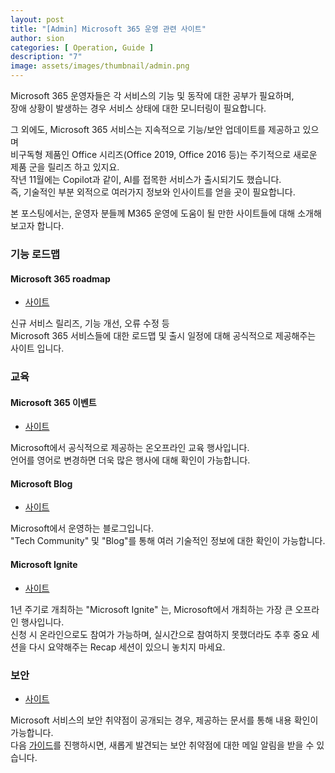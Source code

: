 ```yaml
---
layout: post
title: "[Admin] Microsoft 365 운영 관련 사이트"
author: sion
categories: [ Operation, Guide ]
description: "7"
image: assets/images/thumbnail/admin.png
---
```


Microsoft 365 운영자들은 각 서비스의 기능 및 동작에 대한 공부가 필요하며,  
장애 상황이 발생하는 경우 서비스 상태에 대한 모니터링이 필요합니다.  

그 외에도, Microsoft 365 서비스는 지속적으로 기능/보안 업데이트를 제공하고 있으며  
비구독형 제품인 Office 시리즈(Office 2019, Office 2016 등)는 주기적으로 새로운 제품 군을 릴리즈 하고 있지요.  
작년 11월에는 Copilot과 같이, AI를 접목한 서비스가 출시되기도 했습니다.  
즉, 기술적인 부분 외적으로 여러가지 정보와 인사이트를 얻을 곳이 필요합니다.  

본 포스팅에서는, 운영자 분들께 M365 운영에 도움이 될 만한 사이트들에 대해 소개해보고자 합니다.  


### 기능 로드맵

#### Microsoft 365 roadmap

- [사이트][1]  

신규 서비스 릴리즈, 기능 개선, 오류 수정 등  
Microsoft 365 서비스들에 대한 로드맵 및 출시 일정에 대해 공식적으로 제공해주는 사이트 입니다.  


### 교육

#### Microsoft 365 이벤트

- [사이트][2]

Microsoft에서 공식적으로 제공하는 온오프라인 교육 행사입니다.  
언어를 영어로 변경하면 더욱 많은 행사에 대해 확인이 가능합니다.  

#### Microsoft Blog

- [사이트][3]

Microsoft에서 운영하는 블로그입니다.  
"Tech Community" 및 "Blog"를 통해 여러 기술적인 정보에 대한 확인이 가능합니다.  


#### Microsoft Ignite

- [사이트][4]

1년 주기로 개최하는 "Microsoft Ignite" 는, Microsoft에서 개최하는 가장 큰 오프라인 행사입니다.  
신청 시 온라인으로도 참여가 가능하며, 실시간으로 참여하지 못했더라도 추후 중요 세션을 다시 요약해주는 Recap 세션이 있으니 놓치지 마세요.  


### 보안

- [사이트][5]

Microsoft 서비스의 보안 취약점이 공개되는 경우, 제공하는 문서를 통해 내용 확인이 가능합니다.  
다음 [가이드][6]를 진행하시면, 새롭게 발견되는 보안 취약점에 대한 메일 알림을 받을 수 있습니다.  


[1]: https://www.microsoft.com/en-ww/microsoft-365/roadmap?filters=
[2]: https://events.microsoft.com/ko-kr/Allevents/?mkt_tok=MTU3LUdRRS0zODIAAAGDU2VQz6-veLkA-AK6ec4L8GdbipwItOSYP4Z_aBsUzdoIZH2IuS4ipMG9UNDMuLsMD_FJuqrEScfCGI4ou1YQBBT7FCsM2KR5TyGs3NoRTVmajC3hIXzHWElp&language=%ED%95%9C%EA%B5%AD%EC%96%B4&clientTimeZone=1
[3]: https://techcommunity.microsoft.com/t5/custom/page/page-id/Blogs
[4]: https://ignite.microsoft.com/en-US/home
[5]: https://learn.microsoft.com/ko-kr/security-updates/securitybulletins/securitybulletins
[6]: https://www.microsoft.com/en-us/msrc/technical-security-notifications?rtc=1
